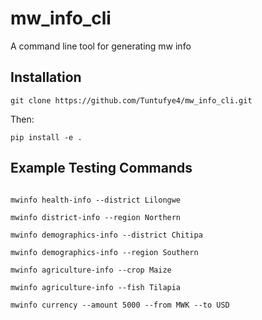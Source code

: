 # mw_info_cli
A command line tool for generating mw info 


## Installation

```
git clone https://github.com/Tuntufye4/mw_info_cli.git

```

Then:

```
pip install -e .

```

## Example Testing Commands

```

mwinfo health-info --district Lilongwe

mwinfo district-info --region Northern

mwinfo demographics-info --district Chitipa

mwinfo demographics-info --region Southern

mwinfo agriculture-info --crop Maize

mwinfo agriculture-info --fish Tilapia

mwinfo currency --amount 5000 --from MWK --to USD

```
